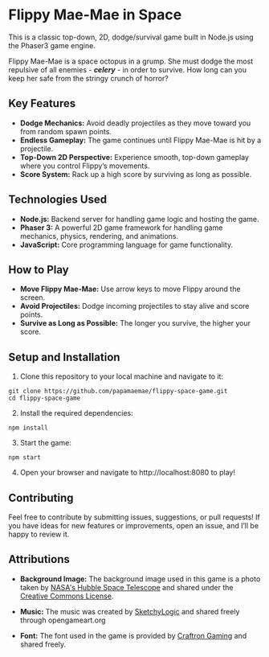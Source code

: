 # Flippy Mae-Mae in Space

This is a classic top-down, 2D, dodge/survival game built in Node.js using the Phaser3 game engine.

Flippy Mae-Mae is a space octopus in a grump. 
She must dodge the most repulsive of all enemies - ***celery*** - in order to survive.
How long can you keep her safe from the stringy crunch of horror?


## Key Features
- **Dodge Mechanics:** Avoid deadly projectiles as they move toward you from random spawn points.
- **Endless Gameplay:** The game continues until Flippy Mae-Mae is hit by a projectile.
- **Top-Down 2D Perspective:** Experience smooth, top-down gameplay where you control Flippy’s movements.
- **Score System:** Rack up a high score by surviving as long as possible.
<!-- Power-ups: Collect power-ups to help Flippy Mae-Mae survive longer in the hostile space environment. -->


## Technologies Used
- **Node.js:** Backend server for handling game logic and hosting the game.
- **Phaser 3:** A powerful 2D game framework for handling game mechanics, physics, rendering, and animations.
- **JavaScript:** Core programming language for game functionality.


## How to Play
- **Move Flippy Mae-Mae:** Use arrow keys to move Flippy around the screen.
- **Avoid Projectiles:** Dodge incoming projectiles to stay alive and score points.
- **Survive as Long as Possible:** The longer you survive, the higher your score.


## Setup and Installation
1. Clone this repository to your local machine and navigate to it:
```
git clone https://github.com/papamaemae/flippy-space-game.git
cd flippy-space-game
```

2. Install the required dependencies:
```
npm install
```

3. Start the game:
```
npm start
```

4. Open your browser and navigate to http://localhost:8080 to play!


## Contributing
Feel free to contribute by submitting issues, suggestions, or pull requests! If you have ideas for new features or improvements, open an issue, and I’ll be happy to review it.


## Attributions
- **Background Image:** The background image used in this game is a photo taken by [NASA's Hubble Space Telescope](https://www.flickr.com/photos/nasahubble/) and shared under the [Creative Commons License](https://creativecommons.org/licenses/by/2.0/).

- **Music:** The music was created by [SketchyLogic](https://opengameart.org/users/sketchylogic) and shared freely through opengameart.org
- **Font:** The font used in the game is provided by [Craftron Gaming](https://www.dafont.com/profile.php?user=859803) and shared freely.